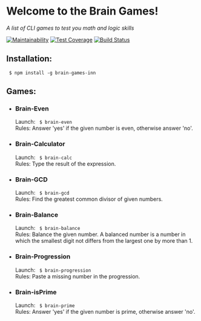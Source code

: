 # Welcome to the Brain Games!
_A list of CLI games to test you math and logic skills_  

[![Maintainability](https://api.codeclimate.com/v1/badges/2599f573d8969fcd8a22/maintainability)](https://codeclimate.com/github/innapau/project-lvl1-s320/maintainability)    [![Test Coverage](https://api.codeclimate.com/v1/badges/2599f573d8969fcd8a22/test_coverage)](https://codeclimate.com/github/innapau/project-lvl1-s320/test_coverage)  [![Build Status](https://travis-ci.org/innapau/project-lvl1-s320.svg?branch=master)](https://travis-ci.org/innapau/project-lvl1-s320)

## Installation:

` $ npm install -g brain-games-inn` 

## Games:

* ### Brain-Even

    Launch: ` $ brain-even`  
    Rules: Answer 'yes' if the given number is even, otherwise answer 'no'.
    
* ### Brain-Calculator

    Launch: ` $ brain-calc`  
    Rules: Type the result of the expression.
    
* ### Brain-GCD

    Launch: ` $ brain-gcd`  
    Rules: Find the greatest common divisor of given numbers.
    
* ### Brain-Balance

    Launch: ` $ brain-balance`  
    Rules: Balance the given number. A balanced number is a number in which the smallest digit not differs from the largest one by more than 1.
    
* ### Brain-Progression

    Launch: ` $ brain-progression`  
    Rules: Paste a missing number in the progression.
    
* ### Brain-isPrime

    Launch: ` $ brain-prime`  
    Rules: Answer 'yes' if the given number is prime, otherwise answer 'no'.
